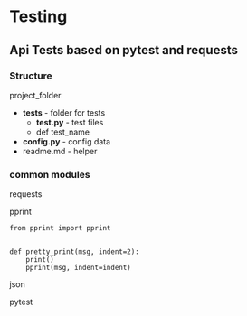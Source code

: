 # Testing

## Api Tests based on pytest and requests

### Structure

project\_folder

* **tests** - folder for tests
  * **test.py** - test files
  * def test\_name
* **config.py** - config data
* readme.md - helper

### common modules

requests 

pprint 

```
from pprint import pprint


def pretty_print(msg, indent=2):
    print()
    pprint(msg, indent=indent)
```

json

pytest 